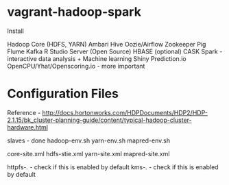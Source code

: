 vagrant-hadoop-spark
======================

Install

Hadoop Core (HDFS, YARN)
Ambari
Hive
Oozie/Airflow
Zookeeper
Pig
Flume
Kafka
R Studio Server (Open Source)
HBASE (optional)
CASK
Spark - interactive data analysis + Machine learning
Shiny
Prediction.io
OpenCPU/Yhat/Openscoring.io - more important


Configuration Files
===================

Reference - http://docs.hortonworks.com/HDPDocuments/HDP2/HDP-2.1.15/bk_cluster-planning-guide/content/typical-hadoop-cluster-hardware.html

slaves - done
hadoop-env.sh
yarn-env.sh
mapred-env.sh

core-site.xml
hdfs-stie.xml
yarn-site.xml
mapred-site.xml

httpfs-*.* - check if this is enabled by default 
kms-*.* - check if this is enabled by default






